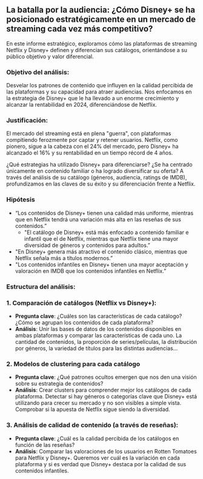 ## La batalla por la audiencia: ¿Cómo  Disney+ se ha posicionado estratégicamente en un mercado de streaming cada vez más competitivo?

En este informe estratégico, exploramos cómo las plataformas de streaming Netflix y Disney+ definen y diferencian sus catálogos, orientándose a su público objetivo y valor diferencial.

### **Objetivo del análisis**:

Desvelar los patrones de contenido que influyen en la calidad percibida de las plataformas y su capacidad para atraer audiencias. Nos enfocamos en la estrategia de Disney+ que le ha llevado a un enorme crecimiento y alcanzar la rentabilidad en 2024, diferenciándose de Netflix.

### **Justificación**:

El mercado del streaming está en plena "guerra", con plataformas compitiendo ferozmente por captar y retener usuarios. Netflix, como pionero, sigue a la cabeza con el 24% del mercado, pero Disney+ ha alcanzado el 16% y su rentabilidad en un tiempo récord de 4 años.

¿Qué estrategias ha utilizado Disney+ para diferenciarse? ¿Se ha centrado únicamente en contenido familiar o ha logrado diversificar su oferta? A través del análisis de su catálogo (géneros, audiencia, ratings de IMDB), profundizamos en las claves de su éxito y su diferenciación frente a Netflix.

### Hipótesis

- “Los contenidos de Disney+ tienen una calidad más uniforme, mientras que en Netflix tendrá una variación más alta en las reseñas de sus contenidos.”
    - "El catálogo de Disney+ está más enfocado a contenido familiar e infantil que el de Netflix, mientras que Netflix tiene una mayor diversidad de géneros y contenidos para adultos.”
- "En Disney+ genera más atractivo el contenido clásico, mientras que Netflix señala más a títulos modernos.”
- "Los contenidos infantiles en Disney+ tienen una mayor aceptación y valoración en IMDB que los contenidos infantiles en Netflix.”

### Estructura del análisis:

### 1. **Comparación de catálogos  (Netflix vs Disney+):**

- **Pregunta clave**: ¿Cuáles son las características de cada catálogo? ¿Cómo se agrupan los contenidos de cada plataforma?
- **Análisis**: Unir las bases de datos de los contenidos disponibles en ambas plataformas y comparar las características de cada uno. La cantidad de contenidos, la proporción de series/películas, la distribución por géneros, la variedad de títulos para las distintas audiencias…

### 2. Modelos de clustering para cada catálogo

- **Pregunta clave**: ¿Qué patrones ocultos emergen que nos den una visión sobre su estrategia de contenidos?
- **Análisis**: Crear clusters para comprender mejor los catálogos de cada plataforma. Detectar si hay géneros o categorías clave que Disney+ está utilizando para crecer su mercado y no son visibles a simple vista. Comprobar si la apuesta de Netflix sigue siendo la diversidad.

### 3. **Análisis de calidad de contenido (a través de reseñas)**:

- **Pregunta clave**: ¿Cuál es la calidad percibida de los catálogos en función de las reseñas?
- **Análisis**: Comparar las valoraciones de los usuarios en Rotten Tomatoes para Netflix y Disney+. Queremos ver cuál es la variación en cada plataforma y si es verdad que Disney+ destaca por la calidad de sus contenidos infantiles.
